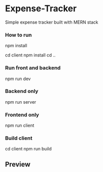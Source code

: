 # Expense-Tracker

Simple expense tracker built with MERN stack

### How to run

 npm install
 
 cd client npm install
 cd ..
 
 ### Run front and backend
 npm run dev
 
 ### Backend only
 npm run server
 
 ### Frontend only
 npm run client
 
 ### Build client
 cd client
 npm run build
 
 ## Preview
